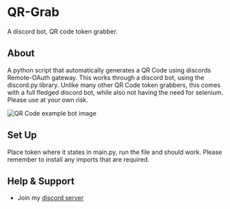 # QR-Grab

A discord bot, QR code token grabber.

## About

A python script that automatically generates a QR Code using discords Remote-OAuth gateway. This works through a discord bot, using the discord.py library. Unlike many other QR Code token grabbers, this comes with a full fledged discord bot, while also not having the need for selenium. Please use at your own risk.

![QR Code example bot image](https://cdn.discordapp.com/attachments/1007769724836397158/1007790854347444275/unknown.png)

## Set Up

Place token where it states in main.py, run the file and should work. Please remember to install any imports that are required.


## Help & Support

- Join my [discord server](https://discord.gg/fuf8t4JWDV) 
